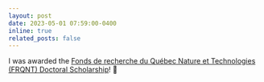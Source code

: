 ```yaml
---
layout: post
date: 2023-05-01 07:59:00-0400
inline: true
related_posts: false
---
```


I was awarded the [Fonds de recherche du Québec Nature et Technologies (FRQNT) Doctoral Scholarship](https://frq.gouv.qc.ca/en/)! :tada:
